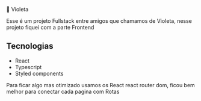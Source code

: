 🌸 Violeta

Esse é um projeto Fullstack entre amigos que chamamos de Violeta,
nesse projeto fiquei com a parte Frontend

## Tecnologias
- React
- Typescript
- Styled components

Para ficar algo mas otimizado usamos os React react router dom,
ficou bem melhor para conectar cada pagina com Rotas
